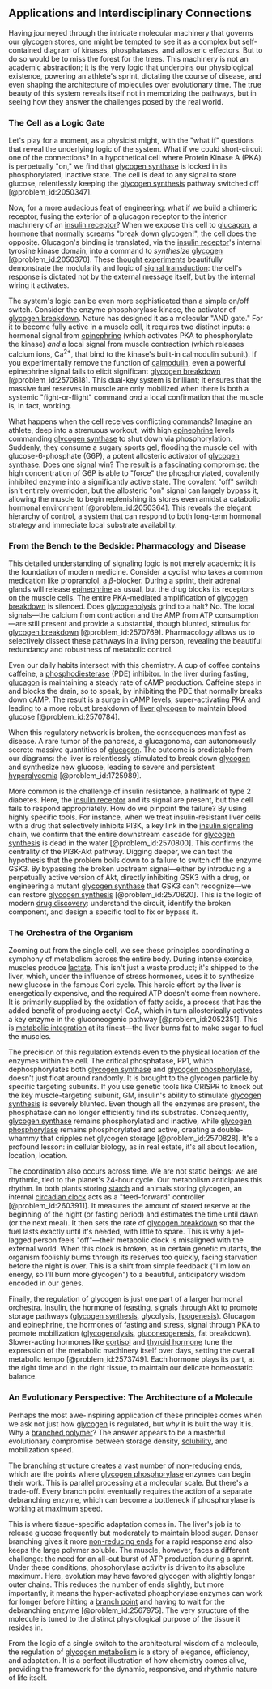 ## Applications and Interdisciplinary Connections

Having journeyed through the intricate molecular machinery that governs our glycogen stores, one might be tempted to see it as a complex but self-contained diagram of kinases, phosphatases, and allosteric effectors. But to do so would be to miss the forest for the trees. This machinery is not an academic abstraction; it is the very logic that underpins our physiological existence, powering an athlete's sprint, dictating the course of disease, and even shaping the architecture of molecules over evolutionary time. The true beauty of this system reveals itself not in memorizing the pathways, but in seeing how they answer the challenges posed by the real world.

### The Cell as a Logic Gate

Let's play for a moment, as a physicist might, with the "what if" questions that reveal the underlying logic of the system. What if we could short-circuit one of the connections? In a hypothetical cell where Protein Kinase A (PKA) is perpetually "on," we find that [glycogen synthase](@article_id:166828) is locked in its phosphorylated, inactive state. The cell is deaf to any signal to store glucose, relentlessly keeping the [glycogen synthesis](@article_id:178185) pathway switched off [@problem_id:2050347].

Now, for a more audacious feat of engineering: what if we build a chimeric receptor, fusing the exterior of a glucagon receptor to the interior machinery of an [insulin receptor](@article_id:145595)? When we expose this cell to [glucagon](@article_id:151924), a hormone that normally screams "break down [glycogen](@article_id:144837)!", the cell does the opposite. Glucagon's binding is translated, via the [insulin receptor](@article_id:145595)'s internal tyrosine kinase domain, into a command to *synthesize* [glycogen](@article_id:144837) [@problem_id:2050370]. These [thought experiments](@article_id:264080) beautifully demonstrate the modularity and logic of [signal transduction](@article_id:144119): the cell's response is dictated not by the external message itself, but by the internal wiring it activates.

The system's logic can be even more sophisticated than a simple on/off switch. Consider the enzyme phosphorylase kinase, the activator of [glycogen breakdown](@article_id:176322). Nature has designed it as a molecular "AND gate." For it to become fully active in a muscle cell, it requires two distinct inputs: a hormonal signal from [epinephrine](@article_id:141178) (which activates PKA to phosphorylate the kinase) *and* a local signal from muscle contraction (which releases calcium ions, $\mathrm{Ca}^{2+}$, that bind to the kinase's built-in calmodulin subunit). If you experimentally remove the function of [calmodulin](@article_id:175519), even a powerful epinephrine signal fails to elicit significant [glycogen breakdown](@article_id:176322) [@problem_id:2570818]. This dual-key system is brilliant; it ensures that the massive fuel reserves in muscle are only mobilized when there is both a systemic "fight-or-flight" command *and* a local confirmation that the muscle is, in fact, working.

What happens when the cell receives conflicting commands? Imagine an athlete, deep into a strenuous workout, with high [epinephrine](@article_id:141178) levels commanding [glycogen synthase](@article_id:166828) to shut down via phosphorylation. Suddenly, they consume a sugary sports gel, flooding the muscle cell with glucose-6-phosphate (G6P), a potent allosteric activator of [glycogen synthase](@article_id:166828). Does one signal win? The result is a fascinating compromise: the high concentration of G6P is able to "force" the phosphorylated, covalently inhibited enzyme into a significantly active state. The covalent "off" switch isn't entirely overridden, but the allosteric "on" signal can largely bypass it, allowing the muscle to begin replenishing its stores even amidst a catabolic hormonal environment [@problem_id:2050364]. This reveals the elegant hierarchy of control, a system that can respond to both long-term hormonal strategy and immediate local substrate availability.

### From the Bench to the Bedside: Pharmacology and Disease

This detailed understanding of signaling logic is not merely academic; it is the foundation of modern medicine. Consider a cyclist who takes a common medication like propranolol, a $\beta$-blocker. During a sprint, their adrenal glands will release [epinephrine](@article_id:141178) as usual, but the drug blocks its receptors on the muscle cells. The entire PKA-mediated amplification of [glycogen breakdown](@article_id:176322) is silenced. Does [glycogenolysis](@article_id:168174) grind to a halt? No. The local signals—the calcium from contraction and the AMP from ATP consumption—are still present and provide a substantial, though blunted, stimulus for [glycogen breakdown](@article_id:176322) [@problem_id:2570769]. Pharmacology allows us to selectively dissect these pathways in a living person, revealing the beautiful redundancy and robustness of metabolic control.

Even our daily habits intersect with this chemistry. A cup of coffee contains caffeine, a [phosphodiesterase](@article_id:163235) (PDE) inhibitor. In the liver during fasting, [glucagon](@article_id:151924) is maintaining a steady rate of cAMP production. Caffeine steps in and blocks the drain, so to speak, by inhibiting the PDE that normally breaks down cAMP. The result is a surge in cAMP levels, super-activating PKA and leading to a more robust breakdown of [liver glycogen](@article_id:173802) to maintain blood glucose [@problem_id:2570784].

When this regulatory network is broken, the consequences manifest as disease. A rare tumor of the pancreas, a glucagonoma, can autonomously secrete massive quantities of [glucagon](@article_id:151924). The outcome is predictable from our diagrams: the liver is relentlessly stimulated to break down [glycogen](@article_id:144837) and synthesize new glucose, leading to severe and persistent [hyperglycemia](@article_id:153431) [@problem_id:1725989].

More common is the challenge of insulin resistance, a hallmark of type 2 diabetes. Here, the [insulin receptor](@article_id:145595) and its signal are present, but the cell fails to respond appropriately. How do we pinpoint the failure? By using highly specific tools. For instance, when we treat insulin-resistant liver cells with a drug that selectively inhibits PI3K, a key link in the [insulin signaling](@article_id:169929) chain, we confirm that the entire downstream cascade for [glycogen synthesis](@article_id:178185) is dead in the water [@problem_id:2570800]. This confirms the centrality of the PI3K-Akt pathway. Digging deeper, we can test the hypothesis that the problem boils down to a failure to switch off the enzyme GSK3. By bypassing the broken upstream signal—either by introducing a perpetually active version of Akt, directly inhibiting GSK3 with a drug, or engineering a mutant [glycogen synthase](@article_id:166828) that GSK3 can't recognize—we can restore [glycogen synthesis](@article_id:178185) [@problem_id:2570820]. This is the logic of modern [drug discovery](@article_id:260749): understand the circuit, identify the broken component, and design a specific tool to fix or bypass it.

### The Orchestra of the Organism

Zooming out from the single cell, we see these principles coordinating a symphony of metabolism across the entire body. During intense exercise, muscles produce [lactate](@article_id:173623). This isn't just a waste product; it's shipped to the liver, which, under the influence of stress hormones, uses it to synthesize new glucose in the famous Cori cycle. This heroic effort by the liver is energetically expensive, and the required ATP doesn't come from nowhere. It is primarily supplied by the oxidation of fatty acids, a process that has the added benefit of producing acetyl-CoA, which in turn allosterically activates a key enzyme in the gluconeogenic pathway [@problem_id:2052351]. This is [metabolic integration](@article_id:176787) at its finest—the liver burns fat to make sugar to fuel the muscles.

The precision of this regulation extends even to the physical location of the enzymes within the cell. The critical phosphatase, PP1, which dephosphorylates both [glycogen synthase](@article_id:166828) and [glycogen phosphorylase](@article_id:176897), doesn't just float around randomly. It is brought to the glycogen particle by specific targeting subunits. If you use genetic tools like CRISPR to knock out the key muscle-targeting subunit, GM, insulin's ability to stimulate [glycogen synthesis](@article_id:178185) is severely blunted. Even though all the enzymes are present, the phosphatase can no longer efficiently find its substrates. Consequently, [glycogen synthase](@article_id:166828) remains phosphorylated and inactive, while [glycogen phosphorylase](@article_id:176897) remains phosphorylated and active, creating a double-whammy that cripples net glycogen storage [@problem_id:2570828]. It's a profound lesson: in cellular biology, as in real estate, it's all about location, location, location.

The coordination also occurs across time. We are not static beings; we are rhythmic, tied to the planet's 24-hour cycle. Our metabolism anticipates this rhythm. In both plants storing [starch](@article_id:153113) and animals storing glycogen, an internal [circadian clock](@article_id:172923) acts as a "feed-forward" controller [@problem_id:2603911]. It measures the amount of stored reserve at the beginning of the night (or fasting period) and estimates the time until dawn (or the next meal). It then sets the rate of [glycogen breakdown](@article_id:176322) so that the fuel lasts exactly until it's needed, with little to spare. This is why a jet-lagged person feels "off"—their metabolic clock is misaligned with the external world. When this clock is broken, as in certain genetic mutants, the organism foolishly burns through its reserves too quickly, facing starvation before the night is over. This is a shift from simple feedback ("I'm low on energy, so I'll burn more glycogen") to a beautiful, anticipatory wisdom encoded in our genes.

Finally, the regulation of glycogen is just one part of a larger hormonal orchestra. Insulin, the hormone of feasting, signals through Akt to promote storage pathways ([glycogen synthesis](@article_id:178185), glycolysis, [lipogenesis](@article_id:178193)). Glucagon and epinephrine, the hormones of fasting and stress, signal through PKA to promote mobilization ([glycogenolysis](@article_id:168174), [gluconeogenesis](@article_id:155122), fat breakdown). Slower-acting hormones like [cortisol](@article_id:151714) and [thyroid hormone](@article_id:269251) tune the expression of the metabolic machinery itself over days, setting the overall metabolic tempo [@problem_id:2573749]. Each hormone plays its part, at the right time and in the right tissue, to maintain our delicate homeostatic balance.

### An Evolutionary Perspective: The Architecture of a Molecule

Perhaps the most awe-inspiring application of these principles comes when we ask not just how [glycogen](@article_id:144837) is regulated, but *why* it is built the way it is. Why a [branched polymer](@article_id:199198)? The answer appears to be a masterful evolutionary compromise between storage density, [solubility](@article_id:147116), and mobilization speed.

The branching structure creates a vast number of [non-reducing ends](@article_id:172557), which are the points where [glycogen phosphorylase](@article_id:176897) enzymes can begin their work. This is parallel processing at a molecular scale. But there's a trade-off. Every branch point eventually requires the action of a separate debranching enzyme, which can become a bottleneck if phosphorylase is working at maximum speed.

This is where tissue-specific adaptation comes in. The liver's job is to release glucose frequently but moderately to maintain blood sugar. Denser branching gives it more [non-reducing ends](@article_id:172557) for a rapid response and also keeps the large polymer soluble. The muscle, however, faces a different challenge: the need for an all-out burst of ATP production during a sprint. Under these conditions, phosphorylase activity is driven to its absolute maximum. Here, evolution may have favored glycogen with slightly longer outer chains. This reduces the number of ends slightly, but more importantly, it means the hyper-activated phosphorylase enzymes can work for longer before hitting a [branch point](@article_id:169253) and having to wait for the debranching enzyme [@problem_id:2567975]. The very structure of the molecule is tuned to the distinct physiological purpose of the tissue it resides in.

From the logic of a single switch to the architectural wisdom of a molecule, the regulation of [glycogen metabolism](@article_id:162947) is a story of elegance, efficiency, and adaptation. It is a perfect illustration of how chemistry comes alive, providing the framework for the dynamic, responsive, and rhythmic nature of life itself.